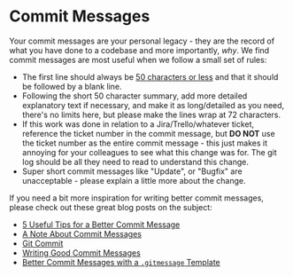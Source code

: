 # Commit Messages

Your commit messages are your personal legacy - they are the record of what you have done to a codebase and more importantly, *why*. We find commit messages are most useful when we follow a small set of rules:

* The first line should always be [50 characters or less](http://stopwritingramblingcommitmessages.com/) and that it should be followed by a blank line.
* Following the short 50 character summary, add more detailed explanatory text if necessary, and make it as long/detailed as you need, there's no limits here, but please make the lines wrap at 72 characters.
* If this work was done in relation to a Jira/Trello/whatever ticket, reference the ticket number in the commit message, but **DO NOT** use the ticket number as the entire commit message - this just makes it annoying for your colleagues to see what this change was for. The git log should be all they need to read to understand this change.
* Super short commit messages like "Update", or "Bugfix" are unacceptable - please explain a little more about the change.

If you need a bit more inspiration for writing better commit messages, please check out these great blog posts on the subject:

* [5 Useful Tips for a Better Commit Message](https://robots.thoughtbot.com/5-useful-tips-for-a-better-commit-message)
* [A Note About Commit Messages](http://tbaggery.com/2008/04/19/a-note-about-git-commit-messages.html)
* [Git Commit](http://chris.beams.io/posts/git-commit/)
* [Writing Good Commit Messages](https://github.com/erlang/otp/wiki/Writing-good-commit-messages)
* [Better Commit Messages with a `.gitmessage` Template](https://robots.thoughtbot.com/better-commit-messages-with-a-gitmessage-template)